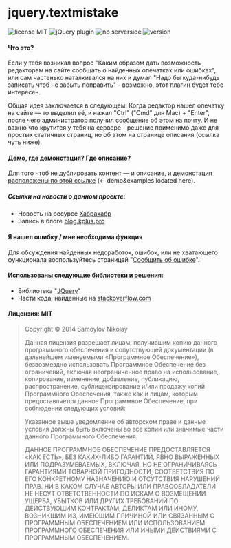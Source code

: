 
jquery.textmistake
=========

![license MIT](http://gitshields.com/v2/text/license/MIT/green.png)&nbsp;![jQuery plugin](http://gitshields.com/v2/text/jQuery/plugin/yellow.png)&nbsp;![no serverside](http://gitshields.com/v2/text/serverside/optional/brightgreen.png)&nbsp;![version](http://gitshields.com/v2/text/version/0.1/lightgrey.png)

#### Что это?

Если у тебя возникал вопрос "Каким образом дать возможность редакторам на сайте сообщать о найденных опечатках или ошибках", или сам частенько наталкивался на них и думал "Надо бы куда-нибудь записать чтоб не забыть поправить" - возможно, этот плагин будет тебе интересен.

Общая идея заключается в следующем:
Когда редактор нашел опечатку на сайте — то выделил её, и нажал "Ctrl" ("Cmd" для Mac) + "Enter", после чего администратор получил сообщение об этом на почту. И не важно что крутится у тебя на сервере - решение применимо даже для простых статичных страниц, но об этом на странице описания (ссылка чуть ниже).

#### Демо, где демонстация? Где описание?

Для того чтоб не дублировать контент &mdash; и описание, и демонстация [расположены по этой ссылке](http://tarampampam.github.io/jquery.textmistake/) (&larr; demo&examples located here).

##### Ссылки на новости о данном проекте:

 * Новость на ресурсе [Хабрахабр](http://habrahabr.ru/post/246347/)
 * Запись в блоге [blog.kplus.pro](http://localhost/)

#### Я нашел ошибку / мне необходима функция

Для обсуждения найденных недоработок, ошибок, или не хватающего функционала воспользуйтесь страницей "[Сообщить об ошибке](https://github.com/tarampampam/jquery.textmistake/issues/new)".

#### Использованы следующие библиотеки и решения:

 * Библиотека "[JQuery]"
 * Части кода, найденные на [stackoverflow.com](http://stackoverflow.com/)

#### Лицензия: **MIT**

> Copyright © 2014 Samoylov Nikolay
> 
> Данная лицензия разрешает лицам, получившим копию данного программного
> обеспечения и сопутствующей документации (в дальнейшем именуемыми
> «Программное Обеспечение»), безвозмездно использовать Программное
> Обеспечение без ограничений, включая неограниченное право на
> использование, копирование, изменение, добавление, публикацию,
> распространение, сублицензирование и/или продажу копий Программного
> Обеспечения, также как и лицам, которым предоставляется данное
> Программное Обеспечение, при соблюдении следующих условий:
> 
> Указанное выше уведомление об авторском праве и данные условия должны
> быть включены во все копии или значимые части данного Программного
> Обеспечения.
> 
> ДАННОЕ ПРОГРАММНОЕ ОБЕСПЕЧЕНИЕ ПРЕДОСТАВЛЯЕТСЯ «КАК ЕСТЬ», БЕЗ
> КАКИХ-ЛИБО ГАРАНТИЙ, ЯВНО ВЫРАЖЕННЫХ ИЛИ ПОДРАЗУМЕВАЕМЫХ, ВКЛЮЧАЯ, НО
> НЕ ОГРАНИЧИВАЯСЬ ГАРАНТИЯМИ ТОВАРНОЙ ПРИГОДНОСТИ, СООТВЕТСТВИЯ ПО ЕГО
> КОНКРЕТНОМУ НАЗНАЧЕНИЮ И ОТСУТСТВИЯ НАРУШЕНИЙ ПРАВ. НИ В КАКОМ СЛУЧАЕ
> АВТОРЫ ИЛИ ПРАВООБЛАДАТЕЛИ НЕ НЕСУТ ОТВЕТСТВЕННОСТИ ПО ИСКАМ О
> ВОЗМЕЩЕНИИ УЩЕРБА, УБЫТКОВ ИЛИ ДРУГИХ ТРЕБОВАНИЙ ПО ДЕЙСТВУЮЩИМ
> КОНТРАКТАМ, ДЕЛИКТАМ ИЛИ ИНОМУ, ВОЗНИКШИМ ИЗ, ИМЕЮЩИМ ПРИЧИНОЙ ИЛИ
> СВЯЗАННЫМ С ПРОГРАММНЫМ ОБЕСПЕЧЕНИЕМ ИЛИ ИСПОЛЬЗОВАНИЕМ ПРОГРАММНОГО
> ОБЕСПЕЧЕНИЯ ИЛИ ИНЫМИ ДЕЙСТВИЯМИ С ПРОГРАММНЫМ ОБЕСПЕЧЕНИЕМ.

[JQuery]:http://jquery.com/
